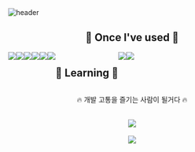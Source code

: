 
##
![header](https://capsule-render.vercel.app/api?type=waving&text=Minwoo's%GitHub)

<div align="center">
<h2>🔨 Once I've used 🔨</h2>
<div style="display:flex; flex-direction:row;">
<img src="https://img.shields.io/badge/HTML5-E34F26?style=flat-square&logo=HTML5&logoColor=white" />
<img src="https://img.shields.io/badge/CSS3-1572B6?style=flat-square&logo=CSS&logoColor=white" />
<img src="https://img.shields.io/badge/REACT-000000?style=flat-square&logo=REACT&logoColor=#111111" />
<img src="https://img.shields.io/badge/JAVASCRIPT-F7DF1E?style=flat-square&logo=JAVASCRIPT&logoColor=black" />
<img src="https://img.shields.io/badge/TYPESCRIPT-3178C6?style=flat-square&logo=typescript&logoColor=000000" />
<img src="https://img.shields.io/badge/Next.js-black?style=flat-square&logo=nextdotjs&logoColor=white"/>

<h2>📖 Learning 📖</h2>
<img src="https://img.shields.io/badge/REACT NATIVE-000000?style=flat-square&logo=react&logoColor=61DAFB" />
<img src="https://img.shields.io/badge/FLUTTER-02569B?style=flat-square&logo=Flutter&logoColor=000000" />
</div>

<p>🔥 개발 고통을 즐기는 사람이 될거다 🔥</p> 
<br>
<img src="https://github-readme-stats.vercel.app/api/top-langs/?username=Minwooh&layout=compact" /><br><br>
<img src="https://github-readme-stats.vercel.app/api?username=Minwooh&show_icons=true&theme=radical" />



</div>

<!--
**Minwooh/Minwooh** is a ✨ _special_ ✨ repository because its `README.md` (this file) appears on your GitHub profile.

Here are some ideas to get you started:

- 🔭 I’m currently working on ...
- 🌱 I’m currently learning ...
- 👯 I’m looking to collaborate on ...
- 🤔 I’m looking for help with ...
- 💬 Ask me about ...
- 📫 How to reach me: ...
- 😄 Pronouns: ...
- ⚡ Fun fact: ...
-->
